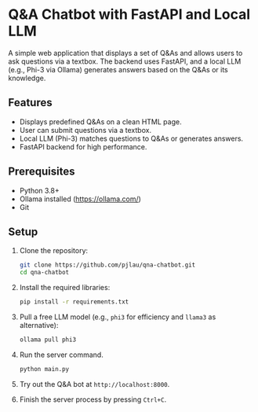 # Q&A Chatbot with FastAPI and Local LLM

A simple web application that displays a set of Q&As and allows users to ask questions via a textbox. The backend uses FastAPI, and a local LLM (e.g., Phi-3 via Ollama) generates answers based on the Q&As or its knowledge.

## Features
- Displays predefined Q&As on a clean HTML page.
- User can submit questions via a textbox.
- Local LLM (Phi-3) matches questions to Q&As or generates answers.
- FastAPI backend for high performance.

## Prerequisites
- Python 3.8+
- Ollama installed (https://ollama.com/)
- Git

## Setup
1. Clone the repository:
   ```bash
   git clone https://github.com/pjlau/qna-chatbot.git
   cd qna-chatbot
2. Install the required libraries:
   ```bash
   pip install -r requirements.txt
3. Pull a free LLM model (e.g., `phi3` for efficiency and `llama3` as alternative):
   ```bash
   ollama pull phi3
4. Run the server command.
    ```bash
    python main.py
5. Try out the Q&A bot at `http://localhost:8000`. 

6. Finish the server process by pressing `Ctrl+C`. 